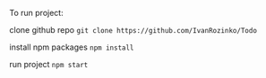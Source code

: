To run project: 

clone github repo `git clone https://github.com/IvanRozinko/Todo`

install npm packages `npm install`

run project `npm start`
